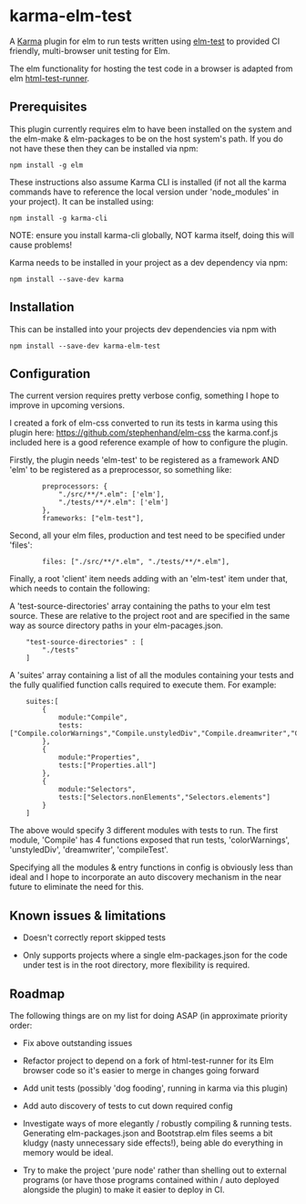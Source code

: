 
karma-elm-test
==========================

A [Karma](http://karma-runner.github.io) plugin for elm to run tests written using [elm-test](https://github.com/elm-community/elm-test) to provided CI friendly, multi-browser unit testing for Elm.

The elm functionality for hosting the test code in a browser is adapted from elm [html-test-runner](https://github.com/elm-community/html-test-runner).

Prerequisites
------------

This plugin currently requires elm to have been installed on the system and the elm-make & elm-packages to be on the host system's path. If you do not have these then they can be installed via npm:

~~~
npm install -g elm
~~~

These instructions also assume Karma CLI is installed (if not all the karma commands have to reference the local version under 'node_modules' in your project). It can be installed using:

~~~
npm install -g karma-cli
~~~

NOTE: ensure you install karma-cli globally, NOT karma itself, doing this will cause problems!

Karma needs to be installed in your project as a dev dependency via npm:

~~~
npm install --save-dev karma
~~~

Installation
------------

This can be installed into your projects dev dependencies via npm with

~~~
npm install --save-dev karma-elm-test
~~~


Configuration
------------

The current version requires pretty verbose config, something I hope to improve in upcoming versions.

I created a fork of elm-css converted to run its tests in karma using this plugin here: https://github.com/stephenhand/elm-css the karma.conf.js included here is a good reference example of how to configure the plugin.

Firstly, the plugin needs 'elm-test' to be registered as a framework AND 'elm' to be registered as a preprocessor, so something like:

~~~
        preprocessors: {
            "./src/**/*.elm": ['elm'],
            "./tests/**/*.elm": ['elm']
        },
        frameworks: ["elm-test"],
~~~

Second, all your elm files, production and test need to be specified under 'files':

~~~
        files: ["./src/**/*.elm", "./tests/**/*.elm"],
~~~

Finally, a root 'client' item needs adding with an 'elm-test' item under that, which needs to contain the following:

A 'test-source-directories' array containing the paths to your elm test source. These are relative to the project root and are specified in the same way as source directory paths in your elm-pacages.json.

~~~
    "test-source-directories" : [
        "./tests"
    ]
~~~

A 'suites' array containing a list of all the modules containing your tests and the fully qualified function calls required to execute them. For example:

~~~
    suites:[
        {
            module:"Compile",
            tests:["Compile.colorWarnings","Compile.unstyledDiv","Compile.dreamwriter","Compile.compileTest"]
        },
        {
            module:"Properties",
            tests:["Properties.all"]
        },
        {
            module:"Selectors",
            tests:["Selectors.nonElements","Selectors.elements"]
        }
    ]
~~~

The above would specify 3 different modules with tests to run. The first module, 'Compile' has 4 functions exposed that run tests, 'colorWarnings', 'unstyledDiv', 'dreamwriter', 'compileTest'.

Specifying all the modules & entry functions in config is obviously less than ideal and I hope to incorporate an auto discovery mechanism in the near future to eliminate the need for this.
 
Known issues & limitations
------------

* Doesn't correctly report skipped tests

* Only supports projects where a single elm-packages.json for the code under test is in the root directory, more flexibility is required.

Roadmap
-------------

The following things are on my list for doing ASAP (in approximate priority order:

* Fix above outstanding issues

* Refactor project to depend on a fork of html-test-runner for its Elm browser code so it's easier to merge in changes going forward

* Add unit tests (possibly 'dog fooding', running in karma via this plugin)

* Add auto discovery of tests to cut down required config

* Investigate ways of more elegantly / robustly compiling & running tests. Generating elm-packages.json and Bootstrap.elm files seems a bit kludgy (nasty unnecessary side effects!), being able do everything in memory would be ideal.

* Try to make the project 'pure node' rather than shelling out to external programs (or have those programs contained within / auto deployed alongside the plugin) to make it easier to deploy in CI.
